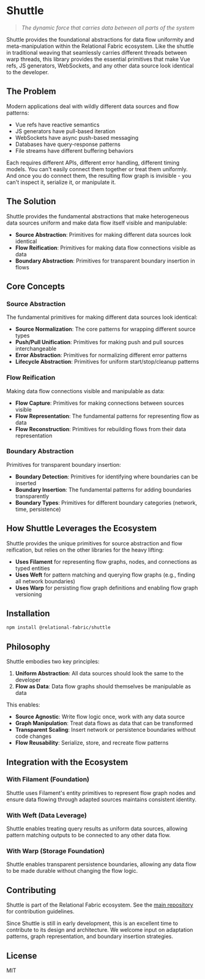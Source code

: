 # Shuttle

> *The dynamic force that carries data between all parts of the system*

Shuttle provides the foundational abstractions for data flow uniformity and meta-manipulation within the Relational Fabric ecosystem. Like the shuttle in traditional weaving that seamlessly carries different threads between warp threads, this library provides the essential primitives that make Vue refs, JS generators, WebSockets, and any other data source look identical to the developer.

## The Problem

Modern applications deal with wildly different data sources and flow patterns:

- Vue refs have reactive semantics
- JS generators have pull-based iteration 
- WebSockets have async push-based messaging
- Databases have query-response patterns
- File streams have different buffering behaviors

Each requires different APIs, different error handling, different timing models. You can't easily connect them together or treat them uniformly. And once you do connect them, the resulting flow graph is invisible - you can't inspect it, serialize it, or manipulate it.

## The Solution

Shuttle provides the fundamental abstractions that make heterogeneous data sources uniform and make data flow itself visible and manipulable:

- **Source Abstraction**: Primitives for making different data sources look identical
- **Flow Reification**: Primitives for making data flow connections visible as data
- **Boundary Abstraction**: Primitives for transparent boundary insertion in flows

## Core Concepts

### Source Abstraction

The fundamental primitives for making different data sources look identical:

- **Source Normalization**: The core patterns for wrapping different source types
- **Push/Pull Unification**: Primitives for making push and pull sources interchangeable  
- **Error Abstraction**: Primitives for normalizing different error patterns
- **Lifecycle Abstraction**: Primitives for uniform start/stop/cleanup patterns

### Flow Reification

Making data flow connections visible and manipulable as data:

- **Flow Capture**: Primitives for making connections between sources visible
- **Flow Representation**: The fundamental patterns for representing flow as data
- **Flow Reconstruction**: Primitives for rebuilding flows from their data representation

### Boundary Abstraction

Primitives for transparent boundary insertion:

- **Boundary Detection**: Primitives for identifying where boundaries can be inserted
- **Boundary Insertion**: The fundamental patterns for adding boundaries transparently
- **Boundary Types**: Primitives for different boundary categories (network, time, persistence)

## How Shuttle Leverages the Ecosystem

Shuttle provides the unique primitives for source abstraction and flow reification, but relies on the other libraries for the heavy lifting:

- **Uses Filament** for representing flow graphs, nodes, and connections as typed entities
- **Uses Weft** for pattern matching and querying flow graphs (e.g., finding all network boundaries)
- **Uses Warp** for persisting flow graph definitions and enabling flow graph versioning

## Installation

```bash
npm install @relational-fabric/shuttle
```

## Philosophy

Shuttle embodies two key principles:

1. **Uniform Abstraction**: All data sources should look the same to the developer
2. **Flow as Data**: Data flow graphs should themselves be manipulable as data

This enables:
- **Source Agnostic**: Write flow logic once, work with any data source
- **Graph Manipulation**: Treat data flows as data that can be transformed
- **Transparent Scaling**: Insert network or persistence boundaries without code changes
- **Flow Reusability**: Serialize, store, and recreate flow patterns

## Integration with the Ecosystem

### With Filament (Foundation)

Shuttle uses Filament's entity primitives to represent flow graph nodes and ensure data flowing through adapted sources maintains consistent identity.

### With Weft (Data Leverage)

Shuttle enables treating query results as uniform data sources, allowing pattern matching outputs to be connected to any other data flow.

### With Warp (Storage Foundation)

Shuttle enables transparent persistence boundaries, allowing any data flow to be made durable without changing the flow logic.

## Contributing

Shuttle is part of the Relational Fabric ecosystem. See the [main repository](../../) for contribution guidelines.

Since Shuttle is still in early development, this is an excellent time to contribute to its design and architecture. We welcome input on adaptation patterns, graph representation, and boundary insertion strategies.

## License

MIT